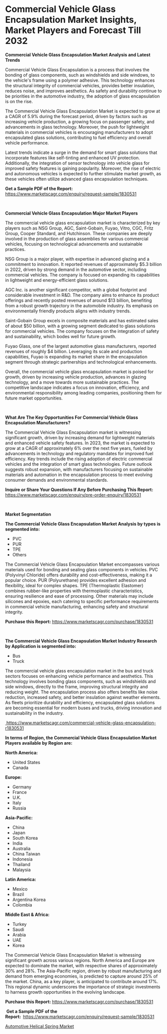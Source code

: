 <p><h1>Commercial Vehicle Glass Encapsulation Market Insights, Market Players and Forecast Till 2032</h1></p><p><strong>Commercial Vehicle Glass Encapsulation Market Analysis and Latest Trends</strong></p>
<p><p>Commercial Vehicle Glass Encapsulation is a process that involves the bonding of glass components, such as windshields and side windows, to the vehicle's frame using a polymer adhesive. This technology enhances the structural integrity of commercial vehicles, provides better insulation, reduces noise, and improves aesthetics. As safety and durability continue to be priorities in the automotive industry, the adoption of glass encapsulation is on the rise.</p><p>The Commercial Vehicle Glass Encapsulation Market is expected to grow at a CAGR of 5.9% during the forecast period, driven by factors such as increasing vehicle production, a growing focus on passenger safety, and advancements in glass technology. Moreover, the push for lightweight materials in commercial vehicles is encouraging manufacturers to adopt encapsulated glass solutions, contributing to fuel efficiency and overall vehicle performance.</p><p>Latest trends indicate a surge in the demand for smart glass solutions that incorporate features like self-tinting and enhanced UV protection. Additionally, the integration of sensor technology into vehicle glass for improved safety features is gaining popularity. Moreover, the rise of electric and autonomous vehicles is expected to further stimulate market growth, as these vehicles often utilize advanced glass encapsulation techniques.</p></p>
<p><strong>Get a Sample PDF of the Report:&nbsp;</strong> <a href="https://www.marketscagr.com/enquiry/request-sample/1830531?utm_campaign=1126&utm_medium=2&utm_source=Github&utm_content=ia&utm_term=31032025&utm_id=commercial-vehicle-glass-encapsulation">https://www.marketscagr.com/enquiry/request-sample/1830531</a></p>
<p>&nbsp;</p>
<p><strong>Commercial Vehicle Glass Encapsulation Major Market Players</strong></p>
<p><p>The commercial vehicle glass encapsulation market is characterized by key players such as NSG Group, AGC, Saint-Gobain, Fuyao, Vitro, CGC, Fritz Group, Cooper Standard, and Hutchinson. These companies are deeply involved in the production of glass assemblies for various commercial vehicles, focusing on technological advancements and sustainable practices.</p><p>NSG Group is a major player, with expertise in advanced glazing and a commitment to innovation. It reported revenues of approximately $5.3 billion in 2022, driven by strong demand in the automotive sector, including commercial vehicles. The company is focused on expanding its capabilities in lightweight and energy-efficient glass solutions.</p><p>AGC Inc. is another significant competitor, with a global footprint and considerable investment in R&D. The company aims to enhance its product offerings and recently posted revenues of around $13 billion, benefiting from a robust growth trajectory in the automobile industry. Its emphasis on environmentally friendly products aligns with industry trends.</p><p>Saint-Gobain Group excels in composite materials and has estimated sales of about $50 billion, with a growing segment dedicated to glass solutions for commercial vehicles. The company focuses on the integration of safety and sustainability, which bodes well for future growth.</p><p>Fuyao Glass, one of the largest automotive glass manufacturers, reported revenues of roughly $4 billion. Leveraging its scale and production capabilities, Fuyao is expanding its market share in the encapsulation segment through strategic partnerships and technological enhancements.</p><p>Overall, the commercial vehicle glass encapsulation market is poised for growth, driven by increasing vehicle production, advances in glazing technology, and a move towards more sustainable practices. The competitive landscape indicates a focus on innovation, efficiency, and environmental responsibility among leading companies, positioning them for future market opportunities.</p></p>
<p>&nbsp;</p>
<p><strong>What Are The Key Opportunities For Commercial Vehicle Glass Encapsulation Manufacturers?</strong></p>
<p><p>The Commercial Vehicle Glass Encapsulation market is witnessing significant growth, driven by increasing demand for lightweight materials and enhanced vehicle safety features. In 2023, the market is expected to grow at a CAGR of approximately 6% over the next five years, fueled by advancements in technology and regulatory mandates for improved fuel efficiency. Key trends include the rising adoption of electric commercial vehicles and the integration of smart glass technologies. Future outlook suggests robust expansion, with manufacturers focusing on sustainable materials and automation in the encapsulation process to meet evolving consumer demands and environmental standards.</p></p>
<p><strong>Inquire or Share Your Questions If Any Before Purchasing This Report:</strong> <a href="https://www.marketscagr.com/enquiry/pre-order-enquiry/1830531?utm_campaign=1126&utm_medium=2&utm_source=Github&utm_content=ia&utm_term=31032025&utm_id=commercial-vehicle-glass-encapsulation">https://www.marketscagr.com/enquiry/pre-order-enquiry/1830531</a></p>
<p>&nbsp;</p>
<p><strong>Market Segmentation</strong></p>
<p><strong>The Commercial Vehicle Glass Encapsulation Market Analysis by types is segmented into:</strong></p>
<p><ul><li>PVC</li><li>PUR</li><li>TPE</li><li>Others</li></ul></p>
<p><p>The Commercial Vehicle Glass Encapsulation Market encompasses various materials used for bonding and sealing glass components in vehicles. PVC (Polyvinyl Chloride) offers durability and cost-effectiveness, making it a popular choice. PUR (Polyurethane) provides excellent adhesion and flexibility, ideal for complex shapes. TPE (Thermoplastic Elastomer) combines rubber-like properties with thermoplastic characteristics, ensuring resilience and ease of processing. Other materials may include silicones and epoxies, each catering to specific performance requirements in commercial vehicle manufacturing, enhancing safety and structural integrity.</p></p>
<p><strong>Purchase this Report:&nbsp;</strong><a href="https://www.marketscagr.com/purchase/1830531?utm_campaign=1126&utm_medium=2&utm_source=Github&utm_content=ia&utm_term=31032025&utm_id=commercial-vehicle-glass-encapsulation">https://www.marketscagr.com/purchase/1830531</a></p>
<p>&nbsp;</p>
<p><strong>The Commercial Vehicle Glass Encapsulation Market Industry Research by Application is segmented into:</strong></p>
<p><ul><li>Bus</li><li>Truck</li></ul></p>
<p><p>The commercial vehicle glass encapsulation market in the bus and truck sectors focuses on enhancing vehicle performance and aesthetics. This technology involves bonding glass components, such as windshields and side windows, directly to the frame, improving structural integrity and reducing weight. The encapsulation process also offers benefits like noise reduction, increased safety, and better insulation against weather elements. As fleets prioritize durability and efficiency, encapsulated glass solutions are becoming essential for modern buses and trucks, driving innovation and sustainability in the industry.</p></p>
<p><a href="https://www.marketscagr.com/commercial-vehicle-glass-encapsulation-r1830531?utm_campaign=1126&utm_medium=2&utm_source=Github&utm_content=ia&utm_term=31032025&utm_id=commercial-vehicle-glass-encapsulation">&nbsp;https://www.marketscagr.com/commercial-vehicle-glass-encapsulation-r1830531</a></p>
<p><strong>In terms of Region, the Commercial Vehicle Glass Encapsulation Market Players available by Region are:</strong></p>
<p>
    <p> <strong> North America: </strong>
        <ul>
            <li>United States</li>
            <li>Canada</li>
        </ul>
        </p> 
    <p> <strong> Europe: </strong>
        <ul>
            <li>Germany</li>
            <li>France</li>
            <li>U.K.</li>
            <li>Italy</li>
            <li>Russia</li>
        </ul>
        </p> 
    <p> <strong> Asia-Pacific: </strong>
        <ul>
            <li>China</li>
            <li>Japan</li>
            <li>South Korea</li>
            <li>India</li>
            <li>Australia</li>
            <li>China Taiwan</li>
            <li>Indonesia</li>
            <li>Thailand</li>
            <li>Malaysia</li>
        </ul>
        </p> 
    <p> <strong> Latin America: </strong>
        <ul>
            <li>Mexico</li>
            <li>Brazil</li>
            <li>Argentina Korea</li>
            <li>Colombia</li>
        </ul>
        </p> 
    <p> <strong> Middle East & Africa: </strong>
        <ul>
            <li>Turkey</li>
            <li>Saudi</li>
            <li>Arabia</li>
            <li>UAE</li>
            <li>Korea</li>
        </ul>
    </p>
    </p>
<p><p>The Commercial Vehicle Glass Encapsulation Market is witnessing significant growth across various regions. North America and Europe are expected to dominate the market, with respective shares of approximately 30% and 28%. The Asia-Pacific region, driven by robust manufacturing and demand from emerging economies, is predicted to capture around 25% of the market. China, as a key player, is anticipated to contribute around 17%. This regional dynamic underscores the importance of strategic investments to harness growth opportunities in the evolving landscape.</p></p>
<p><strong>Purchase this Report: </strong><a href="https://www.marketscagr.com/purchase/1830531?utm_campaign=1126&utm_medium=2&utm_source=Github&utm_content=ia&utm_term=31032025&utm_id=commercial-vehicle-glass-encapsulation">https://www.marketscagr.com/purchase/1830531</a></p>
<p>&nbsp;<strong>Get a Sample PDF of the Report:&nbsp;&nbsp;</strong><a href="https://www.marketscagr.com/enquiry/request-sample/1830531?utm_campaign=1126&utm_medium=2&utm_source=Github&utm_content=ia&utm_term=31032025&utm_id=commercial-vehicle-glass-encapsulation">https://www.marketscagr.com/enquiry/request-sample/1830531</a></p>
<p><strong></strong></p>
<p><p><a href="https://github.com/julyju69/Market-Research-Report-List-6/blob/main/automotive-helical-spring-market.md?utm_campaign=1126&utm_medium=2&utm_source=Github&utm_content=ia&utm_term=31032025&utm_id=commercial-vehicle-glass-encapsulation">Automotive Helical Spring Market</a></p></p>